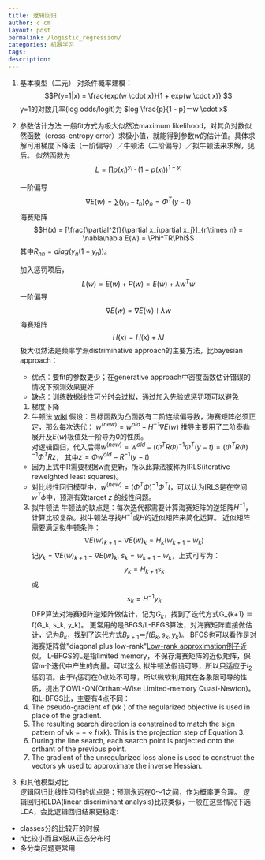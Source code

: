 ```yaml
---
title: 逻辑回归
author: c cm
layout: post
permalink: /logistic_regression/
categories: 机器学习
tags:
description:
---
```



1. 基本模型（二元）
对条件概率建模：$$P(y=1|x) = \frac{exp(w \cdot x)}{1 + exp(w \cdot x)} $$
y=1的对数几率(log odds/logit)为 $log \frac{p}{1 - p}＝w \cdot x$


2. 参数估计方法
    一般fit方式为极大似然法maximum likelihood，对其负对数似然函数（cross-entropy error）求极小值，就能得到参数$w$的估计值。具体求解可用梯度下降法（一阶偏导）／牛顿法（二阶偏导）／拟牛顿法来求解，见后。
    似然函数为$$L=\prod p(x_i)^{y_i} \cdot (1 - p(x_i))^{1- y_i}$$
    
    一阶偏导
    $$\nabla E(w) = \sum(y_n - t_n) \phi_n = \Phi^T(y-t)$$
    海赛矩阵$$H(x) = [\frac{\partial^2f}{\partial x_i\partial x_j}]_{n\times n} = \nabla\nabla E(w) = \Phi^TR\Phi$$
    其中$R_{nn} = diag(y_n(1-y_n))$。
    
    加入惩罚项后，$$L(w) = E(w) + P(w) = E(w) + \lambda w^Tw$$
    一阶偏导$$\nabla E(w) = \nabla E(w) ＋ \lambda w$$
    海赛矩阵$$H(x) = H(x) + \lambda I$$
    极大似然法是频率学派distriminative approach的主要方法，比bayesian approach：
    * 优点：要fit的参数更少；在generative approach中密度函数估计错误的情况下预测效果更好
    * 缺点：训练数据线性可分时会过拟，通过加入先验或惩罚项可以避免

    1. 梯度下降
    2. 牛顿法 [wiki](https://en.wikipedia.org/wiki/Newton's_method_in_optimization)
    假设：目标函数为凸函数有二阶连续偏导数，海赛矩阵必须正定，那么每次迭代：
    $w^{(new)} = w^{old} - H^{-1}\nabla E(w)$
    推导主要用了二阶泰勒展开及$E(w)$极值处一阶导为0的性质。  
    对逻辑回归，代入后得$w^{(new)} = w^{old} - (\Phi^TR\Phi)^{-1}\Phi^T(y-t)
                    = (\Phi^TR\Phi)^{-1}\Phi^TRz$，
    其中$z = \Phi w^{old} - R^{-1}(y-t)$  
     * 因为上式中R需要根据w而更新，所以此算法被称为IRLS(iterative reweighted least squares)。  
     * 对比线性回归模型中，$w^{(new)}= (\Phi^T\Phi)^{-1}\Phi^Tt$，可以认为IRLS是在空间$w^T\phi$中，预测有效target $z$ 的线性问题。  
    
    
    3. 拟牛顿法
    牛顿法的缺点是：每次迭代都需要计算海赛矩阵的逆矩阵$H^{-1}$，计算比较复杂。拟牛顿法寻找$H^{-1}$或$H$的近似矩阵来简化运算。
    近似矩阵需要满足拟牛顿条件：
    $$\nabla E(w)_{k+1} - \nabla E(w)_k = H_k (w_{k+1} - w_k)$$
    记$y_k=\nabla E(w)_{k+1} - \nabla E(w)_k$, $s_k=w_{k+1} - w_k$，上式可写为：$$y_k = H_{k+1}s_k$$或$$s_k = H^{-1}y_k$$
    DFP算法对海赛矩阵逆矩阵做估计，记为$G_k$，找到了迭代方式G_{k+1} ＝ f(G_k, s_k, y_k)。
    更常用的是BFGS/L-BFGS算法，对海赛矩阵直接做估计，记为$B_k$，找到了迭代方式$B_{k+1} ＝ f(B_k, s_k, y_k)$。
    BFGS也可以看作是对海赛矩阵做"diagonal plus low-rank"[Low-rank approximation例子](https://inst.eecs.berkeley.edu/~ee127a/book/login/exa_low_rank_4by5.html)近似。
    L-BFGS的L是指limited memory，不保存海赛矩阵的近似矩阵，保留m个迭代中产生的向量。可以这么
    拟牛顿法假设可导，所以只适应于$l_2$惩罚项。由于$l_1$惩罚在0点处不可导，所以微软利用其在各象限可导的性质，提出了OWL-QN(Orthant-Wise Limited-memory Quasi-Newton)。和L-BFGS比，主要有4点不同：
     1. The pseudo-gradient ⋄f (xk ) of the regularized objective is used in place of the gradient.
     2. The resulting search direction is constrained to match the sign pattern of vk = − ⋄ f(xk). This is the projection step of Equation 3.
     3. During the line search, each search point is projected onto the orthant of the previous point.
     4. The gradient of the unregularized loss alone is used to construct the vectors yk used to approximate the inverse Hessian.
    

3. 和其他模型对比  
逻辑回归比线性回归的优点是：预测永远在0～1之间，作为概率更合理。 
逻辑回归和LDA(linear discriminant analysis)比较类似，一般在这些情况下选LDA，会比逻辑回归结果更稳定:
 * classes分的比较开的时候
 * n比较小而且x服从正态分布时
 * 多分类问题更常用

